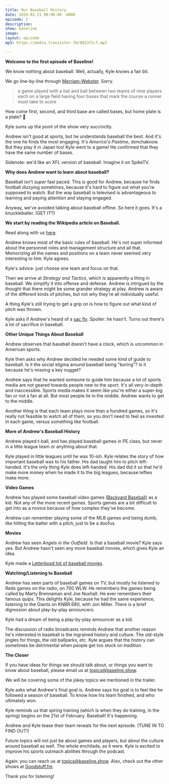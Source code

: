 ```yaml
---
title: Our Baseball History
date: 2019-02-21 00:00:00 -0800
episode: 2
description: 
show: baseline
image: 
layout: episode
mp3: https://media.transistor.fm/8823f2cf.mp3

---
```

**Welcome to the first episode of Baseline!**

We know nothing about baseball. Well, actually, Kyle knows a fair bit.

We go line-by-line through [Merriam-Webster](https://www.merriam-webster.com/dictionary/baseball). Sorry.

> a game played with a bat and ball between two teams of nine players each on a large field having four bases that mark the course a runner must take to score

How come first, second, and third base are called bases, but home plate is a plate? 🤔

Kyle sums up the point of the show very succinctly.

Andrew isn't good at sports, but he understands baseball the best. And it's the one he finds the most engaging. It's *America's Pastime*, donchaknow. But they play it in Japan too! Kyle went to a game! He confirmed that they have the same number of bases.

Sidenote: we'd like an XFL version of baseball. Imagine it on SpikeTV.

**Why does Andrew want to learn about baseball?**

Baseball isn't *super* fast paced. This is good for Andrew, because he finds football dizzying sometimes, because it's hard to figure out what you're supposed to watch. But the way baseball is televised is advantageous to learning and paying attention and staying engaged.

Anyway, we've avoided talking about baseball offline. So here it goes. It's a knuckleballer. (GET IT?)

**We start by reading the Wikipedia article on Baseball.**

Read along with us [here](https://en.wikipedia.org/wiki/Baseball).

Andrew knows most of the basic rules of baseball. He's not super informed about the personnel roles and management structure and all that. Memorizing all the names and positions on a team never seemed very interesting to him. Kyle agrees.

Kyle's advice: just choose one team and focus on that.

Then we arrive at *Strategy and Tactics*, which is apparently a thing in baseball. We simplify it into offense and defense. Andrew is intrigued by the thought that there might be some grander strategy at play. Andrew is aware of the different kinds of pitches, but not why they're all individually useful.

A thing Kyle's still trying to get a grip on is how to figure out what kind of pitch was thrown.

Kyle asks if Andrew's heard of a [sac fly](https://en.wikipedia.org/wiki/Sacrifice_fly). Spoiler: he hasn't. Turns out there's a lot of sacrifice in baseball.

**Other Unique Things About Baseball**

Andrew observes that baseball doesn't have a clock, which is uncommon in American sports.

Kyle then asks why Andrew decided he needed some kind of guide to baseball. Is it the social stigma around baseball being "boring"? Is it because he's missing a key nugget?

Andrew says that he wanted someone to guide him because a lot of sports media are not geared towards people new to the sport. It's all very in-depth and inaccessible. Sports media makes it seem like you're either a super-big fan or not a fan at all. But most people lie in the middle. Andrew wants to get to the middle.

Another thing is that each team plays more than a hundred games, so it's really not feasible to watch all of them, so you don't need to feel as invested in each game, versus something like football.

**More of Andrew's Baseball History**

Andrew played t-ball, and has played baseball games in PE class, but never in a little league team or anything about that.

Kyle played in little leagues until he was 10-ish. Kyle relates the story of how important baseball was to his father. His dad taught him to pitch left-handed. It's the only thing Kyle does left-handed. His dad did it so that he'd make more money when he made it to the big leagues, because lefties make more.

**Video Games**

Andrew has played some baseball video games ([Backyard Baseball](https://en.wikipedia.org/wiki/Backyard_Baseball)) as a kid. Not any of the more recent games. Sports games are a bit difficult to get into as a novice because of how complex they've become.

Andrew can remember playing some of the MLB games and being dumb, like hitting the batter with a pitch, just to be a doofus.

**Movies**

Andrew has seen *Angels in the Outfield*. Is that a baseball movie? Kyle says yes. But Andrew hasn't seen any more baseball movies, which gives Kyle an idea.

Kyle made a [Letterboxd list of baseball movies](https://letterboxd.com/kyle/list/baseline/).

**Watching/Listening to Baseball**

Andrew has seen parts of baseball games on TV, but mostly he listened to Reds games on the radio, on 700 WLW. He remembers the games being called by Marty Brennaman and Joe Nuxhall. He ever remembers their famous quips. This delights Kyle, because he had the same experience, listening to the Giants on KNBR 680, with Jon Miller. There is a brief digression about play-by-play announcers.

Kyle had a dream of being a play-by-play announcer as a kid.

The discussion of radio broadcasts reminds Andrew that another reason he's interested in baseball is the ingrained history and culture. The old-style jingles for things, the old ballparks, etc. Kyle argues that the history can sometimes be detrimental when people get too stuck on *tradition*.

**The Closer**

If you have ideas for things we should talk about, or things you want to know about baseball, please email us at topics@baseline.show.

We will be covering some of the jokey topics we mentioned in the trailer.

Kyle asks what Andrew's final goal is. Andrew says his goal is to feel like he followed a season of baseball. To know how his team finished, and who ultimately won.

Kyle reminds us that spring training (which is when they do training, in the spring) begins on the 21st of February. Baseball! It's happening.

Andrew and Kyle tease their team reveals for the next episode. (TUNE IN TO FIND OUT!)

Future topics will not just be about games and players, but about the culture around baseball as well. The whole enchilada, as it were. Kyle is excited to improve his sports outreach abilities through the podcast.

Again: you can reach us at topics@baseline.show. Also, check out the other shows at [Goodstuff.fm](https://goodstuff.fm/).

Thank you for listening!

